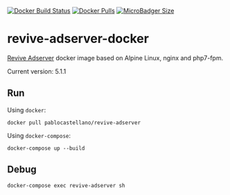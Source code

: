 [![Docker Build Status](https://img.shields.io/docker/build/pablocastellano/revive-adserver.svg?style=for-the-badge)](https://hub.docker.com/r/pablocastellano/revive-adserver/)
[![Docker Pulls](https://img.shields.io/docker/pulls/pablocastellano/revive-adserver.svg?style=for-the-badge)](https://hub.docker.com/r/pablocastellano/revive-adserver/)
[![MicroBadger Size](https://img.shields.io/microbadger/image-size/pablocastellano/revive-adserver.svg?style=for-the-badge)](https://hub.docker.com/r/pablocastellano/revive-adserver/)

# revive-adserver-docker

[Revive Adserver](https://www.revive-adserver.net/) docker image based on Alpine Linux, nginx and php7-fpm.

Current version: 5.1.1

## Run

Using `docker`:

```
docker pull pablocastellano/revive-adserver
```

Using `docker-compose`:

```
docker-compose up --build
```

## Debug

```
docker-compose exec revive-adserver sh
```
